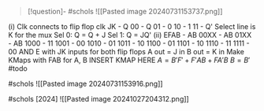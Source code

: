 
> [!question]- #schols ![[Pasted image 20240731153737.png]]

(i)
Clk connects to flip flop clk
JK - Q
00 - Q
01 - 0
10 - 1
11 - Q'
Select line is K for the mux
Sel 0:
Q = Q + J
Sel 1:
Q = JQ'
(ii)
EFAB - AB
00XX - AB
01XX - AB
1000 - 11
1001 - 00
1010 - 01
1011 - 10
1100 - 01
1101 - 10
1110 - 11
1111 - 00
AND E with JK inputs for both flip flops 
A out = J in
B  out = K in
Make KMaps with FAB for A, B
INSERT KMAP HERE
$A = B'F' + F'AB + FA'B$
$B = B'$ 
#todo

#schols 
![[Pasted image 20240731153916.png]]

#schols [2024]
![[Pasted image 20241027204312.png]]